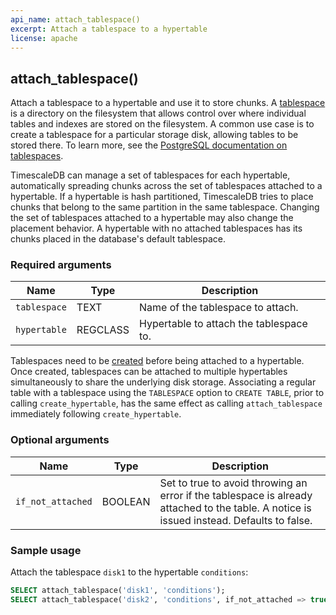 ```yaml
---
api_name: attach_tablespace()
excerpt: Attach a tablespace to a hypertable
license: apache
---
```


## attach_tablespace()

Attach a tablespace to a hypertable and use it to store chunks. A
[tablespace][postgres-tablespaces] is a directory on the filesystem
that allows control over where individual tables and indexes are
stored on the filesystem. A common use case is to create a tablespace
for a particular storage disk, allowing tables to be stored
there. To learn more, see the [PostgreSQL documentation on 
tablespaces][postgres-tablespaces].

TimescaleDB can manage a set of tablespaces for each hypertable,
automatically spreading chunks across the set of tablespaces attached
to a hypertable. If a hypertable is hash partitioned, TimescaleDB
tries to place chunks that belong to the same partition in the same
tablespace. Changing the set of tablespaces attached to a hypertable
may also change the placement behavior. A hypertable with no attached
tablespaces has its chunks placed in the database's default
tablespace.

### Required arguments

|Name|Type|Description|
|---|---|---|
| `tablespace` | TEXT | Name of the tablespace to attach.|
| `hypertable` | REGCLASS | Hypertable to attach the tablespace to.|

Tablespaces need to be [created][postgres-createtablespace] before
being attached to a hypertable. Once created, tablespaces can be
attached to multiple hypertables simultaneously to share the
underlying disk storage. Associating a regular table with a tablespace
using the `TABLESPACE` option to `CREATE TABLE`, prior to calling
`create_hypertable`, has the same effect as calling
`attach_tablespace` immediately following `create_hypertable`.

### Optional arguments

|Name|Type|Description|
|---|---|---|
| `if_not_attached` | BOOLEAN |Set to true to avoid throwing an error if the tablespace is already attached to the table. A notice is issued instead. Defaults to false. |

### Sample usage

Attach the tablespace `disk1` to the hypertable `conditions`:


```sql
SELECT attach_tablespace('disk1', 'conditions');
SELECT attach_tablespace('disk2', 'conditions', if_not_attached => true);
 ```

[postgres-createtablespace]: https://www.postgresql.org/docs/current/sql-createtablespace.html
[postgres-tablespaces]: https://www.postgresql.org/docs/current/manage-ag-tablespaces.html
